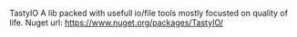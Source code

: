 TastyIO
A lib packed with usefull io/file tools mostly focusted on quality of life.
Nuget url: https://www.nuget.org/packages/TastyIO/
